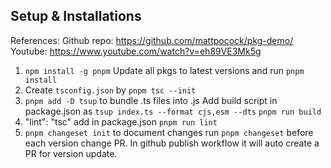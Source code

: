 ## Setup & Installations

References:
Github repo: https://github.com/mattpocock/pkg-demo/
Youtube: https://www.youtube.com/watch?v=eh89VE3Mk5g

1. `npm install -g pnpm`
    Update all pkgs to latest versions and run `pnpm install`
2. Create `tsconfig.json` by `pnpm tsc --init`
3. `pnpm add -D tsup` to bundle .ts files into .js
    Add build script in package.json as `tsup index.ts --format cjs,esm --dts`
    `pnpm run build`
4. "lint": "tsc" add in package.json
    `pnpm run lint`
5. `pnpm changeset init` to document changes
    run `pnpm changeset` before each version change PR.
    In github publish workflow it will auto create a PR for version update.